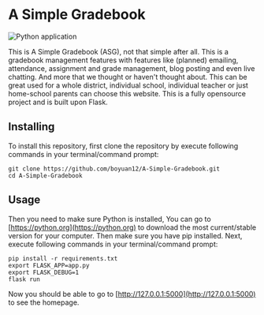 # A Simple Gradebook
![Python application](https://github.com/boyuan12/A-Simple-Gradebook/workflows/Python%20application/badge.svg)

This is A Simple Gradebook (ASG), not that simple after all. This is a gradebook management features with features like (planned) emailing, attendance, assignment and grade management, blog posting and even live chatting. And more that we thought or haven't thought about. This can be great used for a whole district, individual school, individual teacher or just home-school parents can choose this website. This is a fully opensource project and is built upon Flask.

## Installing
To install this repository, first clone the repository by execute following commands in your terminal/command prompt:

```
git clone https://github.com/boyuan12/A-Simple-Gradebook.git
cd A-Simple-Gradebook
```

## Usage
Then you need to make sure Python is installed, You can go to [https://python.org](https://python.org) to download the most current/stable version for your computer. Then make sure you have pip installed. Next, execute following commands in your terminal/command prompt:

```
pip install -r requirements.txt
export FLASK_APP=app.py
export FLASK_DEBUG=1
flask run
```

Now you should be able to go to [http://127.0.0.1:5000](http://127.0.0.1:5000) to see the homepage.

